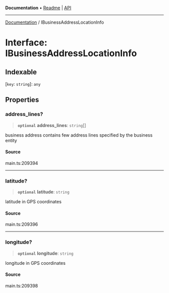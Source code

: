 **Documentation** • [Readme](../README.md) \| [API](../globals.md)

***

[Documentation](../README.md) / IBusinessAddressLocationInfo

# Interface: IBusinessAddressLocationInfo

## Indexable

 \[`key`: `string`\]: `any`

## Properties

### address\_lines?

> **`optional`** **address\_lines**: `string`[]

business address
contains few address lines specified by the business entity

#### Source

main.ts:209394

***

### latitude?

> **`optional`** **latitude**: `string`

latitude in GPS coordinates

#### Source

main.ts:209396

***

### longitude?

> **`optional`** **longitude**: `string`

longitude in GPS coordinates

#### Source

main.ts:209398
